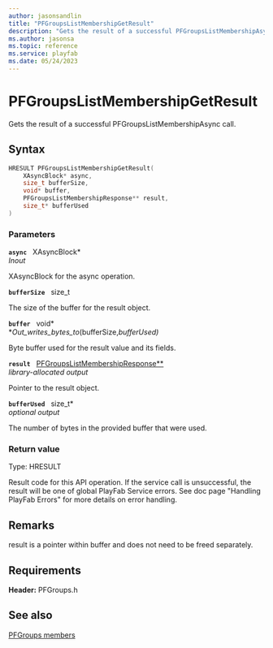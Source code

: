 ```yaml
---
author: jasonsandlin
title: "PFGroupsListMembershipGetResult"
description: "Gets the result of a successful PFGroupsListMembershipAsync call."
ms.author: jasonsa
ms.topic: reference
ms.service: playfab
ms.date: 05/24/2023
---
```


# PFGroupsListMembershipGetResult  

Gets the result of a successful PFGroupsListMembershipAsync call.  

## Syntax  
  
```cpp
HRESULT PFGroupsListMembershipGetResult(  
    XAsyncBlock* async,  
    size_t bufferSize,  
    void* buffer,  
    PFGroupsListMembershipResponse** result,  
    size_t* bufferUsed  
)  
```  
  
### Parameters  
  
**`async`** &nbsp; XAsyncBlock*  
*_Inout_*  
  
XAsyncBlock for the async operation.  
  
**`bufferSize`** &nbsp; size_t  
  
The size of the buffer for the result object.  
  
**`buffer`** &nbsp; void*  
*_Out_writes_bytes_to_(bufferSize,*bufferUsed)*  
  
Byte buffer used for the result value and its fields.  
  
**`result`** &nbsp; [PFGroupsListMembershipResponse**](../../pfgroupstypes/structs/pfgroupslistmembershipresponse.md)  
*library-allocated output*  
  
Pointer to the result object.  
  
**`bufferUsed`** &nbsp; size_t*  
*optional output*  
  
The number of bytes in the provided buffer that were used.  
  
  
### Return value
Type: HRESULT
  
Result code for this API operation. If the service call is unsuccessful, the result will be one of global PlayFab Service errors. See doc page "Handling PlayFab Errors" for more details on error handling.
  
## Remarks  
  
result is a pointer within buffer and does not need to be freed separately.
  
## Requirements  
  
**Header:** PFGroups.h
  
## See also  
[PFGroups members](../pfgroups_members.md)  

  
  
